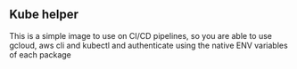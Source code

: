 ## Kube helper

This is a simple image to use on CI/CD pipelines, so you are able to use gcloud, aws cli and kubectl and authenticate using the native ENV variables of each package
